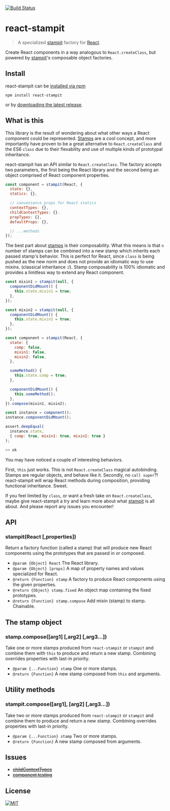 [![Build Status](https://travis-ci.org/troutowicz/react-stampit.svg)](https://travis-ci.org/troutowicz/react-stampit)

# react-stampit

> A specialized [stampit](https://github.com/ericelliott/stampit) factory for [React](https://github.com/facebook/react).

Create React components in a way analogous to `React.createClass`, but powered by [stampit](https://github.com/ericelliott/stampit)'s composable object factories.

## Install

react-stampit can be [installed via npm](https://www.npmjs.com/package/react-stampit)

```
npm install react-stampit
```

or by [downloading the latest release](https://github.com/troutowicz/react-stampit/releases).

## What is this

This library is the result of wondering about what other ways a React component could be represented. [Stamps](https://en.wikipedia.org/wiki/Stamp_%28object-oriented_programming%29) are a cool concept, and more importantly have proven to be a great alternative to `React.createClass` and the ES6 `class` due to their flexability and use of multiple kinds of prototypal inheritance.

react-stampit has an API similar to `React.createClass`. The factory accepts two parameters, the first being the React library and the second being an object comprised of React component properties.

```js
const component = stampit(React, {
  state: {},
  statics: {},

  // convenience props for React statics
  contextTypes: {},
  childContextTypes: {}.
  propTypes: {},
  defaultProps: {},

  // ...methods
});
```

The best part about [stamps](https://en.wikipedia.org/wiki/Stamp_%28object-oriented_programming%29) is their composability. What this means is that `n` number of stamps can be combined into a new stamp which inherits each passed stamp's behavior. This is perfect for React, since `class` is being pushed as the new norm and does not provide an idiomatic way to use mixins. (classical inheritance :/). Stamp composability is 100% idiomatic and provides a limitless way to extend any React component.

```js
const mixin1 = stampit(null, {
  componentDidMount() {
    this.state.mixin1 = true;
  },
});

const mixin2 = stampit(null, {
  componentDidMount() {
    this.state.mixin2 = true;
  },
});

const component = stampit(React, {
  state: {
    comp: false,
    mixin1: false,
    mixin2: false,
  },

  someMethod() {
    this.state.comp = true;
  },

  componentDidMount() {
    this.someMethod();
  },
}).compose(mixin1, mixin2);

const instance = component();
instance.componentDidMount();

assert.deepEqual(
  instance.state,
  { comp: true, mixin1: true, mixin2: true }
);

>> ok
```

You may have noticed a couple of interesting behaviors.

First, `this` just works. This is not `React.createClass` magical autobinding. Stamps are regular objects, and behave like it. Secondly, no `call super`?! react-stampit will wrap React methods during composition, providing functional inheritance. Sweet.

If you feel limited by `class`, or want a fresh take on `React.createClass`, maybe give react-stampit a try and learn more about what [stampit](https://github.com/ericelliott/stampit) is all about. And please report any issues you encounter!

## API

### stampit(React [,properties])

Return a factory function (called a stamp) that will produce new React components using the prototypes that are passed in or composed.

* `@param {Object} React` The React library.
* `@param {Object} [props]` A map of property names and values specialized for React.
* `@return {Function} stamp` A factory to produce React components using the given properties.
* `@return {Object} stamp.fixed` An object map containing the fixed prototypes.
* `@return {Function} stamp.compose` Add mixin (stamp) to stamp. Chainable.

## The stamp object

### stamp.compose([arg1] [,arg2] [,arg3...])

Take one or more stamps produced from `react-stampit` or `stampit` and
combine them with `this` to produce and return a new stamp.
Combining overrides properties with last-in priority.

* `@param {...Function} stamp` One or more stamps.
* `@return {Function}` A new stamp composed from `this` and arguments.

## Utility methods

### stampit.compose([arg1], [arg2] [,arg3...])

Take two or more stamps produced from `react-stampit` or `stampit` and
combine them to produce and return a new stamp. Combining overrides
properties with last-in priority.

* `@param {...Function} stamp` Two or more stamps.
* `@return {Function}` A new stamp composed from arguments.

## Issues
* ~~[childContextTypes](https://github.com/facebook/react/pull/3940)~~
* ~~[component testing](https://github.com/facebook/react/pull/3941)~~

## License
[![MIT](https://img.shields.io/badge/license-MIT-blue.svg)](http://troutowicz.mit-license.org)

